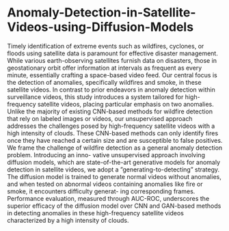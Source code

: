 # Anomaly-Detection-in-Satellite-Videos-using-Diffusion-Models


Timely identification of extreme events such as
wildfires, cyclones, or floods using satellite data is paramount
for effective disaster management. While various earth-observing
satellites furnish data on disasters, those in geostationary orbit
offer information at intervals as frequent as every minute,
essentially crafting a space-based video feed. Our central focus
is the detection of anomalies, specifically wildfires and smoke, in
these satellite videos. In contrast to prior endeavors in anomaly
detection within surveillance videos, this study introduces
a system tailored for high-frequency satellite videos, placing
particular emphasis on two anomalies. Unlike the majority of
existing CNN-based methods for wildfire detection that rely on
labeled images or videos, our unsupervised approach addresses
the challenges posed by high-frequency satellite videos with a high
intensity of clouds. These CNN-based methods can only identify
fires once they have reached a certain size and are susceptible
to false positives. We frame the challenge of wildfire detection
as a general anomaly detection problem. Introducing an inno-
vative unsupervised approach involving diffusion models, which
are state-of-the-art generative models for anomaly detection in
satellite videos, we adopt a ”generating-to-detecting” strategy.
The diffusion model is trained to generate normal videos without
anomalies, and when tested on abnormal videos containing
anomalies like fire or smoke, it encounters difficulty generat-
ing corresponding frames. Performance evaluation, measured
through AUC-ROC, underscores the superior efficacy of the
diffusion model over CNN and GAN-based methods in detecting
anomalies in these high-frequency satellite videos characterized
by a high intensity of clouds.
